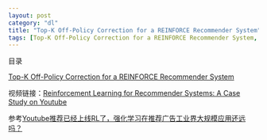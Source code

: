```yaml
---
layout: post
category: "dl"
title: "Top-K Off-Policy Correction for a REINFORCE Recommender System"
tags: [Top-K Off-Policy Correction for a REINFORCE Recommender System, ]
---
```


目录

<!-- TOC -->


<!-- /TOC -->

[Top-K Off-Policy Correction for a REINFORCE Recommender System](https://arxiv.org/pdf/1812.02353.pdf)

视频链接：[Reinforcement Learning for Recommender Systems: A Case Study on Youtube](https://www.youtube.com/watch?v=HEqQ2_1XRTs)

参考[Youtube推荐已经上线RL了，强化学习在推荐广告工业界大规模应用还远吗？](https://zhuanlan.zhihu.com/p/69559974)
